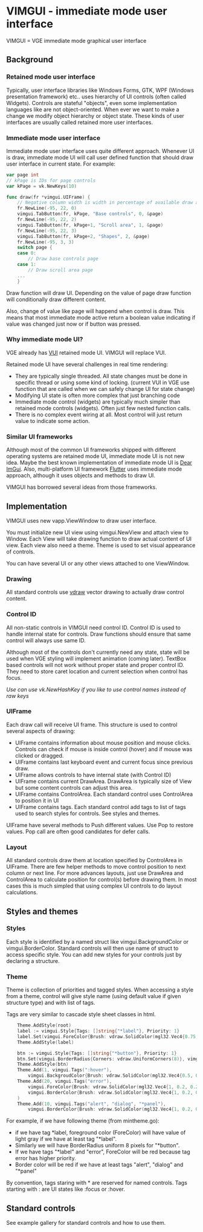 
# VIMGUI - immediate mode user interface

VIMGUI = VGE immediate mode graphical user interface

## Background

### Retained mode user interface

Typically, user interface libraries like Windows Forms, GTK, WPF (Windows presentation framework) etc..
uses hierarchy of UI controls (often called Widgets). Controls are stateful "objects", even
some implementation languages like are not object-oriented.
When ever we want to make a change we modify object hierarchy or object state.
These kinds of user interfaces are usually called retained more user interfaces.

### Immediate mode user interface

Immediate mode user interface uses quite different approach. 
Whenever UI is draw, immediate mode UI will call user defined function
that should draw user interface in current state. For example:

```go
var page int
// kPage is IDs for page controls
var kPage = vk.NewKeys(10)

func draw(fr *vimgui.UIFrame) {
	// Negative column width is width in percentage of available draw area. -95 = 95%
	fr.NewLine(-95, 22, 0)
	vimgui.TabButton(fr, kPage, "Base controls", 0, &page)
	fr.NewLine(-95, 22, 2)
	vimgui.TabButton(fr, kPage+1, "Scroll area", 1, &page)
	fr.NewLine(-95, 22, 3)
	vimgui.TabButton(fr, kPage+2, "Shapes", 2, &page)
	fr.NewLine(-95, 3, 3)
	switch page {
	case 0:
	    // Draw base controls page
    case 1:
		// Draw scroll area page
	...	
	} 
```

Draw function will draw UI. Depending on the value of page draw function will
conditionally draw different content.

Also, change of value like page will happend when control is draw. 
This means that most immediate mode active return a boolean value indicating if value was changed just now or if button was pressed.


### Why immediate mode UI?

VGE already has [VUI](vui.md) retained mode UI. VIMGUI will replace VUI.

Retained mode UI have several challenges in real time rendering:
- They are typically single threaded. All state changes must be done in specific thread or using some kind of locking.
  (current VUI in VGE use function that are called when we can safely change UI for state change)
- Modifying UI state is often more complex that just branching code
- Immediate mode control (widgets) are typically much simpler than retained mode controls (widgets).
 Often just few nested function calls.
- There is no complex event wiring at all. Most control will just return value to indicate some action.


### Similar UI frameworks

Although most of the common UI frameworks shipped with different operating systems are retained mode UI, immediate mode UI is not new idea.
Maybe the best known implementation of immediate mode UI is [Dear ImGui](https://github.com/ocornut/imgui).
Also, multi-platform UI framework [Flutter](https://flutter.dev/) uses immediate mode approach, although it uses objects and methods to draw UI.

VIMGUI has borrowed several ideas from those frameworks.

## Implementation

VIMGUI uses new vapp.ViewWindow to draw user interface. 

You must initialize new UI view using vimgui.NewView and attach view to Window.
Each View will take drawing function to draw actual content of UI view. 
Each view also need a theme. Theme is used to set visual appearance of controls.

You can have several UI or any other views attached to one ViewWindow.  

### Drawing

All standard controls use [vdraw](vdraw.md) vector drawing to actually draw control content.

### Control ID

All non-static controls in VIMGUI need control ID. Control ID is used to handle internal state for controls. 
Draw functions should ensure that same control will always use same ID. 

Although most of the controls don't currently need any state, state will be used when VGE styling will implement animation (coming later).
TextBox based controls will not work without proper state and proper control ID. 
They need to store caret location and current selection when control has focus.

*Use can use vk.NewHashKey if you like to use control names instead of raw keys*

### UIFrame

Each draw call will receive UI frame. This structure is used to control several aspects of drawing:
- UIFrame contains information about mouse position and mouse clicks. 
  Controls can check if mouse is inside control (hover) and if mouse was clicked or dragged.
- UIFrame contains last keyboard event and current focus since previous draw.
- UIFrame allows controls to have internal state (with Control ID)
- UIFrame contains current DrawArea. DrawArea is typically size of View but some content controls can adjust this area.
- UIFrame contains ControlArea. Each standard control uses ControlArea to position it in UI
- UIFrame contains tags. Each standard control add tags to list of tags used to search styles for controls. See styles and themes.

UIFrame have several methods to Push different values. 
Use Pop to restore values. Pop call are often good candidates for defer calls.


### Layout

All standard controls draw them at location specified by ControlArea in UIFrame. 
There are few helper methods to move control position to next column or next line. 
For more advances layouts, just use DrawArea and ControlArea to calculate position for control(s) 
before drawing them. In most cases this is much simpled that using complex UI controls to do layout calculations.


## Styles and themes

### Styles

Each style is identified by a named struct like vimgui.BackgroundColor or vimgui.BorderColor. 
Standard controls will then use name of struct to access specific style. 
You can add new styles for your controls just by declaring a structure.

### Theme 

Theme is collection of priorities and tagged styles. When accessing a style from a theme, 
control will give style name (using default value if given structure type) and
with list of tags.

Tags are very similar to cascade style sheet classes in html. 

```go
	Theme.AddStyle(root)
	label := vimgui.Style{Tags: []string{"*label"}, Priority: 1}
	label.Set(vimgui.ForeColor{Brush: vdraw.SolidColor(mgl32.Vec4{0.75, 0.75, 0.75, 1})})
	Theme.AddStyle(label)

	btn := vimgui.Style{Tags: []string{"*button"}, Priority: 1}
	btn.Set(vimgui.BorderRadius{Corners: vdraw.UniformCorners(8)}, vimgui.BorderThickness{Edges: vdraw.UniformEdge(2)})
	Theme.AddStyle(btn)
	Theme.Add(1, vimgui.Tags(":hover"),
		vimgui.BackgroudColor{Brush: vdraw.SolidColor(mgl32.Vec4{0.5, 0.5, 0.5, 0.2})})
    Theme.Add(20, vimgui.Tags("error"),
        vimgui.ForeColor{Brush: vdraw.SolidColor(mgl32.Vec4{1, 0.2, 0.2, 1})},
        vimgui.BorderColor{Brush: vdraw.SolidColor(mgl32.Vec4{1, 0.2, 0.2, 1})},
    )
    Theme.Add(10, vimgui.Tags("alert", "dialog", "*panel"),
        vimgui.BorderColor{Brush: vdraw.SolidColor(mgl32.Vec4{1, 0.2, 0.2, 1})})

```

For example, if we have following theme (from mintheme.go):
- if we have tag *label, 
 foreground color (ForeColor) will have value of light gray if we have at least tag "*label".
- Similarly we will have BorderRadius uniform 8 pixels for "*button".
- If we have tags "*label" and "error", ForeColor will be red because tag error has higher priority.
- Border color will be red if we have at least tags "alert", "dialog" and "*panel"

By convention, tags staring with * are reserved for named controls. 
Tags starting with : are UI states like :focus or :hover.

## Standard controls

See example gallery for standard controls and how to use them.

